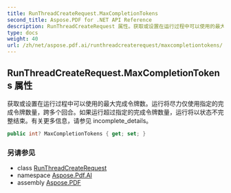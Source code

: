 ```yaml
---
title: RunThreadCreateRequest.MaxCompletionTokens
second_title: Aspose.PDF for .NET API Reference
description: RunThreadCreateRequest 属性。获取或设置在运行过程中可以使用的最大完成令牌数。运行将尽力仅使用指定的完成令牌数量，跨多个回合。如果运行超过指定的完成令牌数量，运行将以状态不完整结束。有关更多信息，请参见 incomplete_details。
type: docs
weight: 40
url: /zh/net/aspose.pdf.ai/runthreadcreaterequest/maxcompletiontokens/
---
```

## RunThreadCreateRequest.MaxCompletionTokens 属性

获取或设置在运行过程中可以使用的最大完成令牌数。运行将尽力仅使用指定的完成令牌数量，跨多个回合。如果运行超过指定的完成令牌数量，运行将以状态不完整结束。有关更多信息，请参见 incomplete_details。

```csharp
public int? MaxCompletionTokens { get; set; }
```

### 另请参见

* class [RunThreadCreateRequest](../)
* namespace [Aspose.Pdf.AI](../../../aspose.pdf.ai/)
* assembly [Aspose.PDF](../../../)